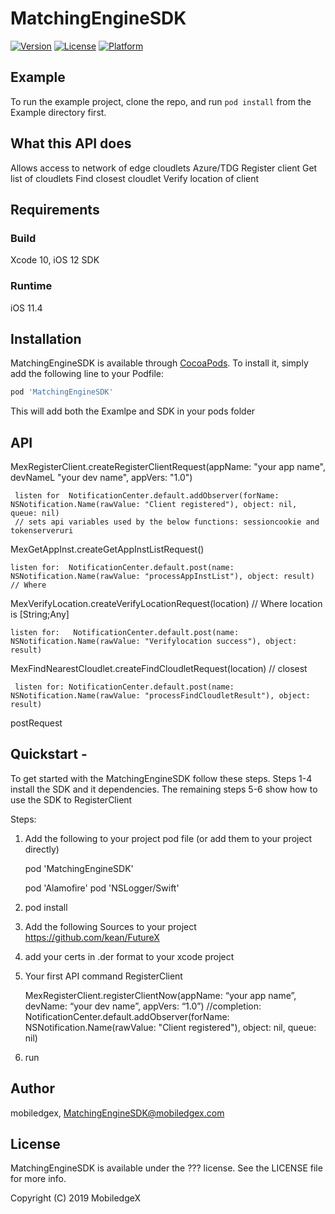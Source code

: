 # MatchingEngineSDK

[![Version](https://img.shields.io/cocoapods/v/MatchingEngineSDK.svg?style=flat)](https://cocoapods.org/pods/MatchingEngineSDK)
[![License](https://img.shields.io/cocoapods/l/MatchingEngineSDK.svg?style=flat)](https://cocoapods.org/pods/MatchingEngineSDK)
[![Platform](https://img.shields.io/cocoapods/p/MatchingEngineSDK.svg?style=flat)](https://cocoapods.org/pods/MatchingEngineSDK)

## Example

To run the example project, clone the repo, and run `pod install` from the Example directory first.

## What this API does
 Allows access to network of edge cloudlets Azure/TDG
 	Register client
 	Get list of cloudlets
 	Find closest cloudlet
 	Verify location of client
 
## Requirements

### Build

Xcode 10, iOS 12 SDK

### Runtime

iOS 11.4

## Installation

MatchingEngineSDK is available through [CocoaPods](https://cocoapods.org). To install
it, simply add the following line to your Podfile:

```ruby
pod 'MatchingEngineSDK'
```

This will add both the Examlpe and SDK in your pods folder

## API

MexRegisterClient.createRegisterClientRequest(appName: "your app name", devNameL "your dev name", appVers: "1.0")

	 listen for  NotificationCenter.default.addObserver(forName: NSNotification.Name(rawValue: "Client registered"), object: nil, queue: nil)
	 // sets api variables used by the below functions: sessioncookie and tokenserveruri
	       
MexGetAppInst.createGetAppInstListRequest()

	listen for:  NotificationCenter.default.post(name: NSNotification.Name(rawValue: "processAppInstList"), object: result)   // Where 

MexVerifyLocation.createVerifyLocationRequest(location) // Where location is [String;Any]

	listen for:   NotificationCenter.default.post(name: NSNotification.Name(rawValue: "Verifylocation success"), object: result)   

MexFindNearestCloudlet.createFindCloudletRequest(location)	// closest

	 listen for: NotificationCenter.default.post(name: NSNotification.Name(rawValue: "processFindCloudletResult"), object: result)  
	
postRequest
 
## Quickstart - 

To get started with the MatchingEngineSDK follow these steps. 
Steps 1-4 install the SDK and it dependencies.
 The remaining steps 5-6 show how to use the SDK to RegisterClient


Steps:

1) Add the following to your project pod file (or add them  to your project directly)

	pod 'MatchingEngineSDK'

	pod 'Alamofire'
	pod 'NSLogger/Swift'

2) pod install


3) Add the following Sources to your project
	https://github.com/kean/FutureX

4) add your certs in .der format to your xcode project


5) Your first API command RegisterClient

	MexRegisterClient.registerClientNow(appName: “your app name”, devName:  “your dev name”,  appVers: “1.0”)
	//completion: NotificationCenter.default.addObserver(forName: NSNotification.Name(rawValue: "Client registered"), object: nil, queue: nil)


6) run

## Author

mobiledgex, MatchingEngineSDK@mobiledgex.com

## License

MatchingEngineSDK is available under the ??? license. See the LICENSE file for more info.

Copyright (C) 2019 MobiledgeX

